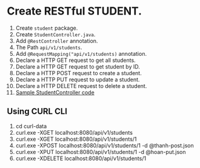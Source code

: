 # Create RESTful STUDENT.

1. Create `student` package.
1. Create `StudentController.java`.
1. Add `@RestController` annotation.
1. The Path `api/v1/students`.
1. Add `@RequestMapping("api/v1/students)` annotation.
1. Declare a HTTP GET request to get all students.
1. Declare a HTTP GET request to get student by ID.
1. Declare a HTTP POST request to create a student.
1. Declare a HTTP PUT request to update a student.
1. Declare a HTTP DELETE request to delete a student.
1. [Sample StudentController code](src/main/java/com/github/alochym/student/StudentsController.java)

## Using CURL CLI

1. cd curl-data
1. curl.exe -XGET localhost:8080/api/v1/students
1. curl.exe -XGET localhost:8080/api/v1/students/1
1. curl.exe -XPOST localhost:8080/api/v1/students/1 -d @thanh-post.json
1. curl.exe -XPUT localhost:8080/api/v1/students/1 -d @hoan-put.json
1. curl.exe -XDELETE localhost:8080/api/v1/students/1